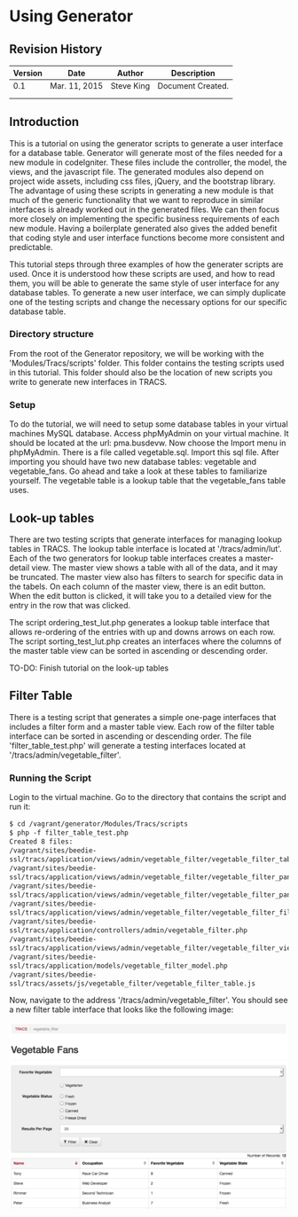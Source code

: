 # Using Generator

## Revision History

| Version | Date          | Author     | Description       |
|---------|---------------|------------|-------------------|
| 0.1     | Mar. 11, 2015 | Steve King | Document Created. |
|         |               |            |                   |
|         |               |            |                   |

## Introduction

This is a tutorial on using the generator scripts to generate a user interface
for a database table. Generator will generate most of the files needed for a 
new module in codeIgniter. These files include the controller, the model, the
views, and the javascript file. The generated modules also depend on project 
wide assets, including css files, jQuery, and the bootstrap library. The 
advantage of using these scripts in generating a new module is that much of the
generic functionality that we want to reproduce in similar interfaces is 
already worked out in the generated files. We can then focus more closely on 
implementing the specific business requirements of each new module. Having a 
boilerplate generated also gives the added benefit that coding style and 
user interface functions become more consistent and predictable.

This tutorial steps through three examples of how the generater scripts are used. Once it is understood how these scripts are used, and how to read them, you will be able to generate the same style of user interface for any database tables. To generate a new user interface, we can simply duplicate one of the testing scripts and change the necessary options for our specific database table.

### Directory structure

From the root of the Generator repository, we will be working with the 'Modules/Tracs/scripts' folder. This folder contains the testing scripts used in this tutorial. This folder should also be the location of new scripts you write to generate new interfaces in TRACS. 

### Setup

To do the tutorial, we will need to setup some database tables in your virtual machines MySQL database. Access phpMyAdmin on your virtual machine. It should be located at the url: pma.busdevw. Now choose the Import menu in phpMyAdmin. There is a file called vegetable.sql. Import this sql file. After importing you should have two new database tables: vegetable and vegetable_fans. Go ahead and take a look at these tables to familiarize yourself. The vegetable table is a lookup table that the vegetable_fans table uses.

## Look-up tables

There are two testing scripts that generate interfaces for managing lookup tables in TRACS. The lookup table interface is located at '/tracs/admin/lut'. Each of the two generators for lookup table interfaces creates a master-detail view. The master view shows a table with all of the data, and it may be truncated. The master view also has filters to search for specific data in the tabels. On each column of the master view, there is an edit button. When the edit button is clicked, it will take you to a detailed view for the entry in the row that was clicked. 

The script ordering_test_lut.php generates a lookup table interface that allows re-ordering of the entries with up and downs arrows on each row. The script sorting_test_lut.php creates an interfaces where the columns of the master table view can be sorted in ascending or descending order.

TO-DO: Finish tutorial on the look-up tables

## Filter Table

There is a testing script that generates a simple one-page interfaces that
includes a filter form and a master table view. Each row of the filter table interface can be sorted in ascending or descending order. The file 'filter_table_test.php' will generate a testing interfaces located at '/tracs/admin/vegetable_filter'. 

### Running the Script

Login to the virtual machine. Go to the directory that contains the script and run it:

    $ cd /vagrant/generator/Modules/Tracs/scripts
    $ php -f filter_table_test.php
    Created 8 files:
    /vagrant/sites/beedie-ssl/tracs/application/views/admin/vegetable_filter/vegetable_filter_table_view.php
    /vagrant/sites/beedie-ssl/tracs/application/views/admin/vegetable_filter/vegetable_filter_panel_footer_view.php
    /vagrant/sites/beedie-ssl/tracs/application/views/admin/vegetable_filter/vegetable_filter_panel_header_view.php
    /vagrant/sites/beedie-ssl/tracs/application/views/admin/vegetable_filter/vegetable_filter_filter_panel_view.php
    /vagrant/sites/beedie-ssl/tracs/application/controllers/admin/vegetable_filter.php
    /vagrant/sites/beedie-ssl/tracs/application/views/admin/vegetable_filter/vegetable_filter_view.php
    /vagrant/sites/beedie-ssl/tracs/application/models/vegetable_filter_model.php
    /vagrant/sites/beedie-ssl/tracs/assets/js/vegetable_filter/vegetable_filter_table.js

Now, navigate to the address '/tracs/admin/vegetable_filter'. You should see a new filter table interface that looks like the following image:

![Vegetable Filter Table](vegetable_filter_table.png)